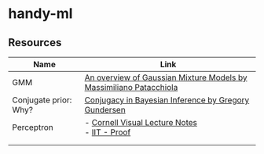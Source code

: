 # handy-ml


Resources
---
| **Name**              	| **Link**                                                                                                                                                                                                                       	|
|-----------------------	|--------------------------------------------------------------------------------------------------------------------------------------------------------------------------------------------------------------------------------	|
| GMM                   	| [An overview of Gaussian Mixture Models by Massimiliano Patacchiola ](https://mpatacchiola.github.io/blog/2020/07/31/gaussian-mixture-models.html)                                                                             	|
| Conjugate prior: Why? 	| [Conjugacy in Bayesian Inference by Gregory Gundersen](http://gregorygundersen.com/blog/2019/03/16/conjugacy/)                                                                                                                 	|
| Perceptron            	| - [Cornell Visual Lecture Notes](https://www.cs.cornell.edu/courses/cs4780/2018sp/lectures/lecturenote03.html)<br>- [IIT - Proof](https://www.cse.iitb.ac.in/~shivaram/teaching/old/cs344+386-s2017/resources/classnote-1.pdf) 	|
|                       	|                                                                                                                                                                                                                                	|
|                       	|                                                                                                                                                                                                                                	|
